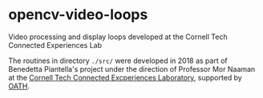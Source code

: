 # opencv-video-loops

Video processing and display loops developed at the Cornell Tech
Connected Experiences Lab

The routines in directory `./src/` were developed in 2018 as part of
Benedetta Piantella's project under the direction of Professor Mor
Naaman at the [Cornell Tech Connected Excperiences
Laboratory](http://cx.jacobs.cornell.edu/), supported by
[OATH](https://www.oath.com/).
